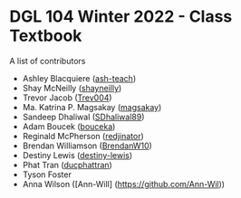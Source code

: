# DGL 104 Winter 2022 - Class Textbook
A list of contributors

* Ashley Blacquiere ([ash-teach](https://github.com/ash-teach))
* Shay McNeilly ([shayneilly](https://github.com/shayneilly))
* Trevor Jacob ([Trev004](https://github.com/Trev004))
* Ma. Katrina P. Magsakay ([magsakay](https://github.com/magsakay))
* Sandeep Dhaliwal ([SDhaliwal89](https://github.com/SDhaliwal89))
* Adam Boucek ([bouceka](https://github.com/bouceka))
* Reginald McPherson ([redjinator](https://github.com/redjinator))
* Brendan Williamson ([BrendanW10](https://github.com/brendanw10))
* Destiny Lewis ([destiny-lewis](https://github.com/destiny-lewis))
* Phat Tran ([ducphattran](https://github.com/ducphattran))
* Tyson Foster
* Anna Wilson ([Ann-Will] (https://github.com/Ann-Wil))